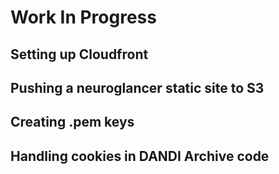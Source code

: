 # Work In Progress

## Setting up Cloudfront



## Pushing a neuroglancer static site to S3



## Creating .pem keys



## Handling cookies in DANDI Archive code